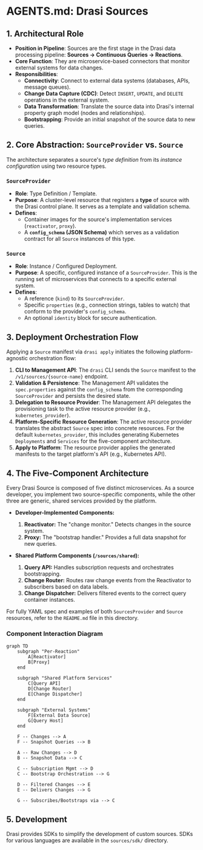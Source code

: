 # AGENTS.md: Drasi Sources

## 1. Architectural Role

-   **Position in Pipeline**: Sources are the first stage in the Drasi data processing pipeline: **Sources -> Continuous Queries -> Reactions**.
-   **Core Function**: They are microservice-based connectors that monitor external systems for data changes.
-   **Responsibilities**:
    -   **Connectivity**: Connect to external data systems (databases, APIs, message queues).
    -   **Change Data Capture (CDC)**: Detect `INSERT`, `UPDATE`, and `DELETE` operations in the external system.
    -   **Data Transformation**: Translate the source data into Drasi's internal property graph model (nodes and relationships).
    -   **Bootstrapping**: Provide an initial snapshot of the source data to new queries.

## 2. Core Abstraction: `SourceProvider` vs. `Source`

The architecture separates a source's *type definition* from its *instance configuration* using two resource types.

### `SourceProvider`
-   **Role**: Type Definition / Template.
-   **Purpose**: A cluster-level resource that registers a **type** of source with the Drasi control plane. It serves as a template and validation schema.
-   **Defines**:
    -   Container images for the source's implementation services (`reactivator`, `proxy`).
    -   A **`config_schema` (JSON Schema)** which serves as a validation contract for all `Source` instances of this type.

### `Source`
-   **Role**: Instance / Configured Deployment.
-   **Purpose**: A specific, configured instance of a `SourceProvider`. This is the running set of microservices that connects to a specific external system.
-   **Defines**:
    -   A reference (`kind`) to its `SourceProvider`.
    -   Specific `properties` (e.g., connection strings, tables to watch) that conform to the provider's `config_schema`.
    -   An optional `identity` block for secure authentication.

## 3. Deployment Orchestration Flow

Applying a `Source` manifest via `drasi apply` initiates the following platform-agnostic orchestration flow:

1.  **CLI to Management API**: The `drasi` CLI sends the `Source` manifest to the `/v1/sources/{source-name}` endpoint.
2.  **Validation & Persistence**: The Management API validates the `spec.properties` against the `config_schema` from the corresponding `SourceProvider` and persists the desired state.
3.  **Delegation to Resource Provider**: The Management API delegates the provisioning task to the active resource provider (e.g., `kubernetes_provider`).
4.  **Platform-Specific Resource Generation**: The active resource provider translates the abstract `Source` spec into concrete resources. For the default `kubernetes_provider`, this includes generating Kubernetes `Deployments` and `Services` for the five-component architecture.
5.  **Apply to Platform**: The resource provider applies the generated manifests to the target platform's API (e.g., Kubernetes API).

## 4. The Five-Component Architecture

Every Drasi Source is composed of five distinct microservices. As a source developer, you implement two source-specific components, while the other three are generic, shared services provided by the platform.

-   **Developer-Implemented Components:**
    1.  **Reactivator:** The "change monitor." Detects changes in the source system.
    2.  **Proxy:** The "bootstrap handler." Provides a full data snapshot for new queries.

-   **Shared Platform Components (`/sources/shared`):**
    1.  **Query API:** Handles subscription requests and orchestrates bootstrapping.
    2.  **Change Router:** Routes raw change events from the Reactivator to subscribers based on data labels.
    3.  **Change Dispatcher:** Delivers filtered events to the correct query container instances.

For fully YAML spec and examples of both `SourcesProvider` and `Source` resources, refer to the `README.md` file in this directory.

### Component Interaction Diagram

```mermaid
graph TD
    subgraph "Per-Reaction"
        A[Reactivator]
        B[Proxy]
    end

    subgraph "Shared Platform Services"
        C[Query API]
        D[Change Router]
        E[Change Dispatcher]
    end

    subgraph "External Systems"
        F[External Data Source]
        G[Query Host]
    end

    F -- Changes --> A
    F -- Snapshot Queries --> B

    A -- Raw Changes --> D
    B -- Snapshot Data --> C

    C -- Subscription Mgmt --> D
    C -- Bootstrap Orchestration --> G

    D -- Filtered Changes --> E
    E -- Delivers Changes --> G

    G -- Subscribes/Bootstraps via --> C
```

## 5. Development

Drasi provides SDKs to simplify the development of custom sources. SDKs for various languages are available in the `sources/sdk/` directory.
